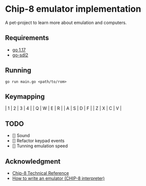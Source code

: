# Chip-8 emulator implementation

A pet-project to learn more about emulation and computers.

## Requirements

- [go 1.17](https://go.dev)
- [go-sdl2](https://github.com/veandco/go-sdl2#requirements)

## Running

```
go run main.go <path/to/rom>
```

## Keymapping

| 1 | 2 | 3 | 4 |
| Q | W | E | R |
| A | S | D | F |
| Z | X | C | V |

## TODO

- [] Sound
- [] Refactor keypad events
- [] Tunning emulation speed

## Acknowledgment

- [Chip-8 Technical Reference](http://devernay.free.fr/hacks/chip8/C8TECH10.HTM)
- [How to write an emulator (CHIP-8 interpreter)](https://multigesture.net/articles/how-to-write-an-emulator-chip-8-interpreter/)

```

```
